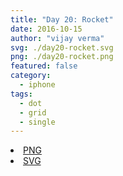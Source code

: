 ```yaml
---
title: "Day 20: Rocket"
date: 2016-10-15
author: "vijay verma"
svg: ./day20-rocket.svg
png: ./day20-rocket.png
featured: false
category:
  - iphone
tags:
  - dot
  - grid
  - single
---
```

<li><a href="./day20-rocket.png" download className="btn-png">PNG</a></li>
<li><a href="./day20-rocket.svg" download className="btn-svg">SVG</a></li>
